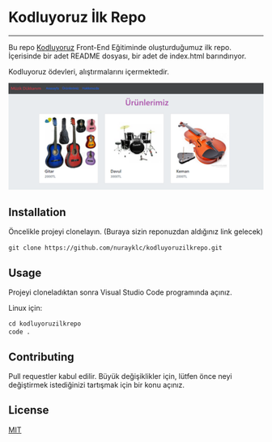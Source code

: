 # Kodluyoruz İlk Repo
-----------------------------------------------------------------------------------------------
Bu repo [Kodluyoruz](https://www.kodluyoruz.org/) Front-End Eğitiminde oluşturduğumuz ilk repo. İçerisinde bir adet README dosyası, bir adet de index.html barındırıyor.

Kodluyoruz ödevleri, alıştırmalarını içermektedir.

![picture](picture.PNG)

## Installation

Öncelikle projeyi clonelayın. (Buraya sizin reponuzdan aldığınız link gelecek)

`git clone https://github.com/nurayklc/kodluyoruzilkrepo.git`

## Usage

Projeyi cloneladıktan sonra Visual Studio Code programında açınız.

Linux için:
 
```
cd kodluyoruzilkrepo
code .
```

## Contributing

Pull requestler kabul edilir. Büyük değişiklikler için, lütfen önce neyi değiştirmek istediğinizi tartışmak için bir konu açınız.

## License

[MIT](https://choosealicense.com/licenses/mit/)